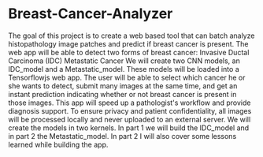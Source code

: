 # Breast-Cancer-Analyzer
The goal of this project is to create a web based tool that can batch analyze histopathology image patches and predict if breast cancer is present. The web app will be able to detect two forms of breast cancer:  Invasive Ductal Carcinoma (IDC) Metastatic Cancer We will create two CNN models, an IDC_model and a Metastatic_model. These models will be loaded into a Tensorflowjs web app. The user will be able to select which cancer he or she wants to detect, submit many images at the same time, and get an instant prediction indicating whether or not breast cancer is present in those images.  This app will speed up a pathologist's workflow and provide diagnosis support.  To ensure privacy and patient confidentiality, all images will be processed locally and never uploaded to an external server.  We will create the models in two kernels. In part 1 we will build the IDC_model and in part 2 the Metastatic_model. In part 2 I will also cover some lessons learned while building the app.
